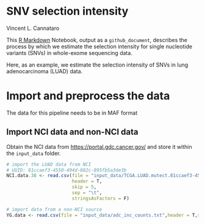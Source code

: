 SNV selection intensity
================
Vincent L. Cannataro

This [R Markdown](http://rmarkdown.rstudio.com) Notebook, output as a `github_document`, describes the process by which we estimate the selection intensity for single nucleotide variants (SNVs) in whole-exome sequencing data.

Here, as an example, we estimate the selection intensity of SNVs in lung adenocarcinoma (LUAD) data.

Import and preprocess the data
==============================

The data for this pipeline needs to be in MAF format

Import NCI data and non-NCI data
--------------------------------

Obtain the NCI data from <https://portal.gdc.cancer.gov/> and store it within the `input_data` folder.

``` r
# import the LUAD data from NCI 
# UUID: 81ccaef3-4550-494d-882c-895fb5a3de3b
NCI.data.38 <- read.csv(file = "input_data/TCGA.LUAD.mutect.81ccaef3-4550-494d-882c-895fb5a3de3b.DR-7.0.somatic.maf",
                        header = T,
                        skip = 5,
                        sep = "\t",
                        stringsAsFactors = F)

# import data from a non-NCI source
YG.data <- read.csv(file = "input_data/adc_inc_counts.txt",header = T,sep = "\t",stringsAsFactors = F)
```
